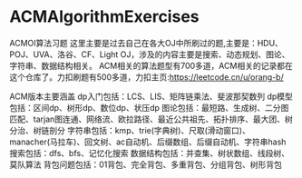 # ACMAlgorithmExercises
ACMOI算法习题
这里主要是过去自己在各大OJ中所刷过的题,主要是：HDU、POJ、UVA、洛谷、CF、Light OJ，涉及的内容主要是搜索、动态规划、图论、字符串、数据结构相关。
ACM相关的算法题型有700多道，ACM相关的记录都在这个仓库了。力扣刷题有500多道，力扣主页:https://leetcode.cn/u/orang-b/

ACM版本主要涵盖
dp入门包括：LCS、LIS、矩阵链乘法、斐波那契数列
dp模型包括：区间dp、树形dp、数位dp、状压dp
图论包括：最短路、生成树、二分图匹配、tarjan图连通、网络流、欧拉路径、最近公共祖先、拓扑排序、最大团、树分治、树链剖分
字符串包括：kmp、trie(字典树)、尺取(滑动窗口)、manacher(马拉车)、回文树、ac自动机、后缀数组、后缀自动机、字符串hash
搜索包括：dfs、bfs、记忆化搜索
数据结构包括：并查集、树状数组、线段树、莫队算法
背包问题包括：01背包、完全背包、多重背包、分组背包、树形背包
